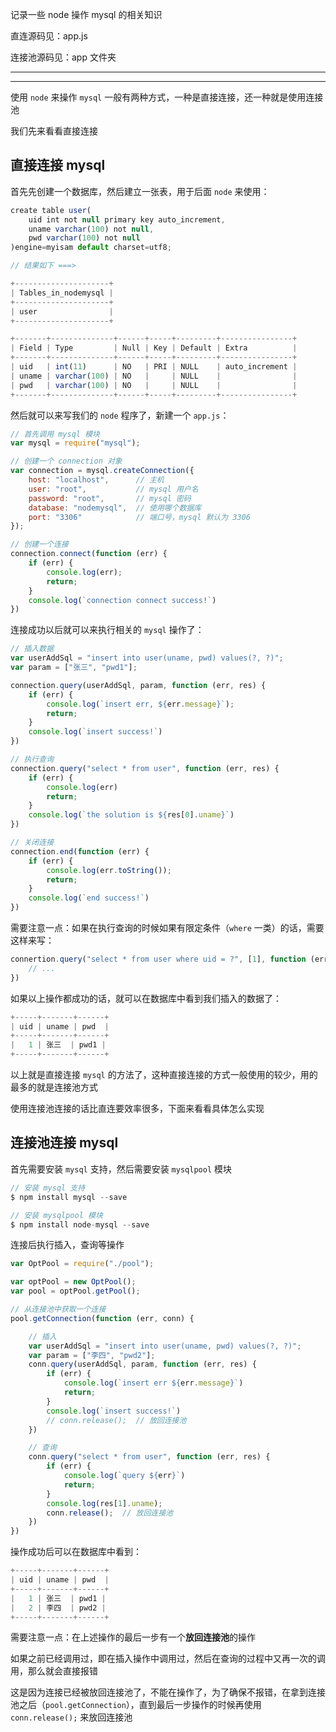 记录一些 node 操作 mysql 的相关知识

直连源码见：app.js

连接池源码见：app 文件夹

----

----

使用 ```node``` 来操作 ```mysql``` 一般有两种方式，一种是直接连接，还一种就是使用连接池

我们先来看看直接连接

## 直接连接 mysql

首先先创建一个数据库，然后建立一张表，用于后面 ```node``` 来使用：

```js
create table user(
    uid int not null primary key auto_increment,
    uname varchar(100) not null,
    pwd varchar(100) not null
)engine=myisam default charset=utf8;

// 结果如下 ===>

+---------------------+
| Tables_in_nodemysql |
+---------------------+
| user                |
+---------------------+

+-------+--------------+------+-----+---------+----------------+
| Field | Type         | Null | Key | Default | Extra          |
+-------+--------------+------+-----+---------+----------------+
| uid   | int(11)      | NO   | PRI | NULL    | auto_increment |
| uname | varchar(100) | NO   |     | NULL    |                |
| pwd   | varchar(100) | NO   |     | NULL    |                |
+-------+--------------+------+-----+---------+----------------+
```

然后就可以来写我们的 ```node``` 程序了，新建一个 ```app.js```：

```js
// 首先调用 mysql 模块
var mysql = require("mysql");

// 创建一个 connection 对象
var connection = mysql.createConnection({
    host: "localhost",      // 主机
    user: "root",           // mysql 用户名
    password: "root",       // mysql 密码
    database: "nodemysql",  // 使用哪个数据库
    port: "3306"            // 端口号，mysql 默认为 3306
});

// 创建一个连接
connection.connect(function (err) {
    if (err) {
        console.log(err);
        return;
    }
    console.log(`connection connect success!`)
})
```

连接成功以后就可以来执行相关的 ```mysql``` 操作了：

```js
// 插入数据
var userAddSql = "insert into user(uname, pwd) values(?, ?)";
var param = ["张三", "pwd1"];

connection.query(userAddSql, param, function (err, res) {
    if (err) {
        console.log(`insert err, ${err.message}`);
        return;
    }
    console.log(`insert success!`)
})

// 执行查询
connection.query("select * from user", function (err, res) {
    if (err) {
        console.log(err)
        return;
    }
    console.log(`the solution is ${res[0].uname}`)
})

// 关闭连接
connection.end(function (err) {
    if (err) {
        console.log(err.toString());
        return;
    }
    console.log(`end success!`)
})
```

需要注意一点：如果在执行查询的时候如果有限定条件（```where``` 一类）的话，需要这样来写：

```js
connertion.query("select * from user where uid = ?", [1], function (err, res) {
    // ... 
})
```

如果以上操作都成功的话，就可以在数据库中看到我们插入的数据了：

```js
+-----+-------+------+
| uid | uname | pwd  |
+-----+-------+------+
|   1 | 张三  | pwd1 |
+-----+-------+------+
```

以上就是直接连接 ```mysql``` 的方法了，这种直接连接的方式一般使用的较少，用的最多的就是连接池方式

使用连接池连接的话比直连要效率很多，下面来看看具体怎么实现



## 连接池连接 mysql

首先需要安装 ```mysql``` 支持，然后需要安装 ```mysqlpool``` 模块

```js
// 安装 mysql 支持
$ npm install mysql --save

// 安装 mysqlpool 模块
$ npm install node-mysql --save
```

连接后执行插入，查询等操作

```js
var OptPool = require("./pool");

var optPool = new OptPool();
var pool = optPool.getPool();

// 从连接池中获取一个连接
pool.getConnection(function (err, conn) {

    // 插入
    var userAddSql = "insert into user(uname, pwd) values(?, ?)";
    var param = ["李四", "pwd2"];
    conn.query(userAddSql, param, function (err, res) {
        if (err) {
            console.log(`insert err ${err.message}`)
            return;
        }
        console.log(`insert success!`)
        // conn.release();  // 放回连接池
    })

    // 查询
    conn.query("select * from user", function (err, res) {
        if (err) {
            console.log(`query ${err}`)
            return;
        }
        console.log(res[1].uname);
        conn.release();  // 放回连接池
    })
})
```

操作成功后可以在数据库中看到：

```js
+-----+-------+------+
| uid | uname | pwd  |
+-----+-------+------+
|   1 | 张三  | pwd1 |
|   2 | 李四  | pwd2 |
+-----+-------+------+
```

需要注意一点：在上述操作的最后一步有一个**放回连接池**的操作

如果之前已经调用过，即在插入操作中调用过，然后在查询的过程中又再一次的调用，那么就会直接报错

这是因为连接已经被放回连接池了，不能在操作了，为了确保不报错，在拿到连接池之后（```pool.getConnection```），直到最后一步操作的时候再使用 ```conn.release();``` 来放回连接池
